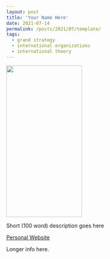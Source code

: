 ```yaml
---
layout: post
title: 'Your Name Here'
date: 2021-07-14
permalink: /posts/2021/07/template/
tags:
  - grand strategy
  - international organizations
  - international theory
---
```

<img src="https://gsipe-workshop.github.io/assets/IMG_3195.jpg" width="200" height="400" />

Short (100 word) description goes here

<a href= "https://www.google.com">Personal Website</a>
<!--more-->

Longer info here.

